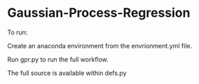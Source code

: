 # Gaussian-Process-Regression

To run:

Create an anaconda environment from the envrionment.yml file.

Run gpr.py to run the full workflow.

The full source is available within defs.py